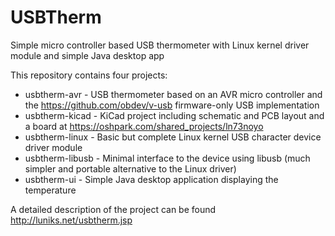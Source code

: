 # USBTherm
Simple micro controller based USB thermometer with Linux kernel driver module and simple Java desktop app

This repository contains four projects:

* usbtherm-avr - USB thermometer based on an AVR micro controller and the https://github.com/obdev/v-usb firmware-only USB implementation
* usbtherm-kicad - KiCad project including schematic and PCB layout and a board at https://oshpark.com/shared_projects/ln73noyo
* usbtherm-linux - Basic but complete Linux kernel USB character device driver module
* usbtherm-libusb - Minimal interface to the device using libusb (much simpler and portable alternative to the Linux driver)
* usbtherm-ui - Simple Java desktop application displaying the temperature

A detailed description of the project can be found http://luniks.net/usbtherm.jsp

